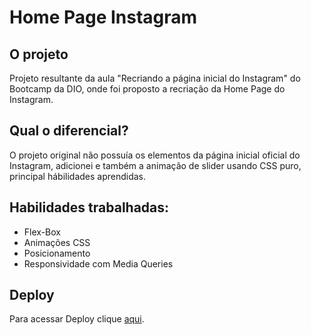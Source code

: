 # Home Page Instagram

## O projeto 
Projeto resultante da aula "Recriando a página inicial do Instagram" do Bootcamp da DIO, onde foi proposto a  recriação da Home Page do Instagram.

## Qual o diferencial?

O projeto original não possuía os elementos da página inicial oficial do Instagram, adicionei e também a animação de slider usando CSS puro, principal hábilidades aprendidas.

## Habilidades trabalhadas:

* Flex-Box
* Animações CSS
* Posicionamento
* Responsividade com Media Queries 

## Deploy

Para acessar Deploy clique  <a href="https://rogunique.github.io/home-page-instagram/">aqui</a>.


